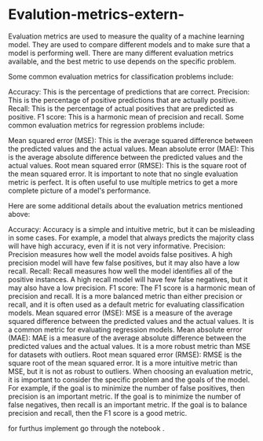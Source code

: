 # Evalution-metrics-extern-
Evaluation metrics are used to measure the quality of a machine learning model. They are used to compare different models and to make sure that a model is performing well. There are many different evaluation metrics available, and the best metric to use depends on the specific problem.


Some common evaluation metrics for classification problems include:

Accuracy: This is the percentage of predictions that are correct.
Precision: This is the percentage of positive predictions that are actually positive.
Recall: This is the percentage of actual positives that are predicted as positive.
F1 score: This is a harmonic mean of precision and recall.
Some common evaluation metrics for regression problems include:

Mean squared error (MSE): This is the average squared difference between the predicted values and the actual values.
Mean absolute error (MAE): This is the average absolute difference between the predicted values and the actual values.
Root mean squared error (RMSE): This is the square root of the mean squared error.
It is important to note that no single evaluation metric is perfect. It is often useful to use multiple metrics to get a more complete picture of a model's performance.

Here are some additional details about the evaluation metrics mentioned above:

Accuracy: Accuracy is a simple and intuitive metric, but it can be misleading in some cases. For example, a model that always predicts the majority class will have high accuracy, even if it is not very informative.
Precision: Precision measures how well the model avoids false positives. A high precision model will have few false positives, but it may also have a low recall.
Recall: Recall measures how well the model identifies all of the positive instances. A high recall model will have few false negatives, but it may also have a low precision.
F1 score: The F1 score is a harmonic mean of precision and recall. It is a more balanced metric than either precision or recall, and it is often used as a default metric for evaluating classification models.
Mean squared error (MSE): MSE is a measure of the average squared difference between the predicted values and the actual values. It is a common metric for evaluating regression models.
Mean absolute error (MAE): MAE is a measure of the average absolute difference between the predicted values and the actual values. It is a more robust metric than MSE for datasets with outliers.
Root mean squared error (RMSE): RMSE is the square root of the mean squared error. It is a more intuitive metric than MSE, but it is not as robust to outliers.
When choosing an evaluation metric, it is important to consider the specific problem and the goals of the model. For example, if the goal is to minimize the number of false positives, then precision is an important metric. If the goal is to minimize the number of false negatives, then recall is an important metric. If the goal is to balance precision and recall, then the F1 score is a good metric.

for furthus implement go through the notebook . 
